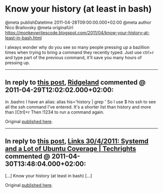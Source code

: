 # Know your history (at least in bash)

@meta publishDatetime 2011-04-28T09:00:00.000+02:00
@meta author Nico Brailovsky
@meta originalUrl https://monkeywritescode.blogspot.com/2011/04/know-your-history-at-least-in-bash.html

I always wonder why do you see so many people pressing up a bazillion times when trying to bring a command they recently typed. Just use ctrl+r and type part of the previous command, it'll save you many hours of pressing up.


---
## In reply to [this post](), [Ridgeland]() commented @ 2011-04-29T12:02:02.000+02:00:

in .bashrc I have an alias:
alias his='history | grep '
So I use
$ his ssh
to see all the ssh command I've entered.
It's a shorter list than history and more than [Ctrl]+r
Then !1234 to run a command again.

Original [published here](/blog_md/2011/0428_Knowyourhistoryatleastinbash.md).

---
## In reply to [this post](), [Links 30/4/2011: Systemd and a Lot of Ubuntu Coverage | Techrights](http://techrights.org/2011/04/30/lot-of-ubuntu-coverage/) commented @ 2011-04-30T13:48:04.000+02:00:

[...] Know your history (at least in bash) [...]

Original [published here](/blog_md/2011/0428_Knowyourhistoryatleastinbash.md).
